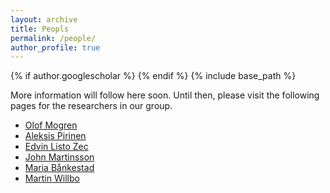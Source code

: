 ```yaml
---
layout: archive
title: Peopls
permalink: /people/
author_profile: true
---
```

{% if author.googlescholar %}
{% endif %}
{% include base_path %}



More information will follow here soon. Until then, please
visit the following pages for the researchers in our group.

* [Olof Mogren](https://mogren.one/)
* [Aleksis Pirinen](https://aleksispi.github.io)
* [Edvin Listo Zec](https://edvinli.github.io/)
* [John Martinsson](https://johnmartinsson.github.io/)
* [Maria Bånkestad](https://scholar.google.se/citations?user=4tKNCSkAAAAJ&hl=sv&oi=ao)
* [Martin Willbo](https://scholar.google.se/citations?hl=sv&user=uuxnINUAAAAJ)
